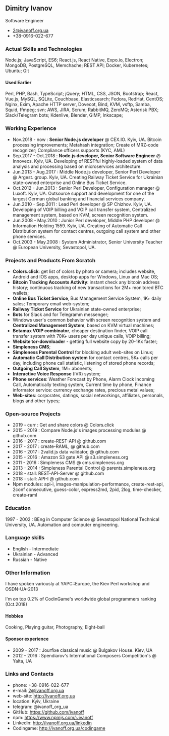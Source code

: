 ## Dimitry Ivanov

Software Engineer

- 2@ivanoff.org.ua
- +38-0916-022-677

### Actual Skills and Technologies
Node.js; JavaScript, ES6; React.js, React Native, Expo.io, Electron; MongoDB, PostgreSQL, Memchache; REST API; Docker, Kubernetes; Ubuntu; Git

#### Used Earlier
Perl, PHP, Bash, TypeScript; jQuery; HTML, CSS, JSON, Bootstrap; React, Vue.js, MySQL, SQLite, Couchbase, Elasticsearch; Fedora, RedHat, CentOS; Nginx, Exim, Apache HTTP server, Dovecot, Bind, KVM, vsftp, Samba, Squid, ffmpeg; svn; AWS, JIRA, Scrum; RabbitMQ, ZeroMQ; Asterisk PBX; Slack/Telegram bots; Kdenlive, Blender, GIMP, Inkscape;

### Working Experience
- Nov.2018 - now : **Senior Node.js developer** @ CEX.IO. Kyiv, UA. Bitcoin processing improvements; Metahash integration; Create of MRZ-code recognizer; Compliance officers supports (KYC, AML)
- Sep.2017 - Oct.2018 : **Node.js developer, Senior Software Engineer** @ Innovecs. Kyiv, UA. Developing of RESTful highly-loaded system of data analysis and processing based on microservices architecture.
- Jun.2013 - Aug.2017 : Middle Node.js developer, Senior Perl Developer @ Argest. group. Kyiv, UA. Creating Railway Ticket Service for Ukrainian state-owned enterprise and Online Bus Ticket Service.
- Oct.2012 - Jun.2013 : Senior Perl Developer, Configuration manager @ Luxoft. Kyiv, UA. Outsource support and development for one of the largest German global banking and financial services company.
- Jun.2010 - Sep.2011 : Lead Perl developer @ SP Chizhov. Kyiv, UA. Developing of VOIP billing and VOIP call transfer system, Centralized management system, based on KVM, screen recognition system.
- Jun.2008 - May.2010 : Junior Perl developer, Middle PHP developer @ Information Holding 1559. Kyiv, UA. Creating of Automatic Call Distribution system for contact centres, outgoing call system and other phone services.
- Oct.2003 - May.2008 : System Administrator, Senior University Teacher @ European University, Sevastopol, UA.

### Projects and Products From Scratch
- **Colors.click**: get list of colors by photo or camera; includes website, Android and IOS apps, desktop apps for Windows, Linux and Mac OS;
- **Bitcoin Tracking Accounts Activity**: instant check any bitcoin address history; continuous tracking of new transactions for 2M+ monitored BTC wallets;
- **Online Bus Ticket Service**, Bus Management Service System, 1K+ daily sales; Temporary email web-system;
- **Railway Ticket Service** for Ukrainian state-owned enterprise;
- **Bots** for Slack and for Telegramm messenger;
- Windows user's common behavior with screen recognition system and **Centralized Management System**, based on KVM virtual machines;
- **Betamax VOIP combinator**, cheaper destination finder, VOIP call transfer system with 70K+ users per day unique calls, VOIP billing;
- **Website tor-downloader** - getting full website copy by 20-1Kx faster;
- **Simpleness CMS**;
- **Simpleness Parental Control** for blocking adult web-sites on Linux;
- **Automatic Call Distribution system** for contact centres, 5K+ calls per day, including phone call statistic, listening of stored phone records;
- **Outgoing Call System**, 1M+ abonents;
- **Interactive Voice Response** (IVR) system;
- **Phone services**: Weather Forecast by Phone, Alarm Clock Incoming Call, Automatically texting system, Current time by phone, Finance informator service: currency exchange rates, precious metal values;
- **Web-sites**: corporates, datings, social networkings, affiliates, personals, blogs and other types;

### Open-source Projects
- 2019 - curr : Get and share colors @ Colors.click
- 2015 - 2019 : Compare Node.js's images processing modules @ github.com
- 2016 - 2017 : create-REST-API @ github.com
- 2017 - 2017 : create-RAML, @ github.com
- 2016 - 2017 : 2valid.js data validator, @ github.com
- 2015 - 2016 : Amazon S3 gate API @ s3.simpleness.org
- 2011 - 2016 : Simpleness CMS @ cms.simpleness.org
- 2013 - 2014 : Simpleness Parental Control @ parents.simpleness.org
- 2018 - stall: REST-API-Server @ github.com
- 2018 - stall: API-I @ github.com
- Npm modules: api-i, images-manipulation-performance, create-rest-api, 2conf consecutive, guess-color, express2md, 2pid, 2log, time-checker, create-raml

### Education
1997 - 2002 : BEng in Computer Science @ Sevastopol National Technical University, UA. Automation and computer engineering.

### Language skills
- English - Intermediate
- Ukrainian - Advanced
- Russian - Native

### Other Information

I have spoken variously at YAPC::Europe, the Kiev Perl workshop and OSDN-UA-2013

I'm on top 0.2% of CodinGame's worldwide global programmers ranking (Oct.2018)

#### Hobbies
Cooking, Playing guitar, Photography, Eight-ball

#### Sponsor experience
- 2009 - 2017 : Jourfixe classical music @ Bulgakov House. Kiev, UA
- 2012 - 2016 : Spendiarov's International Composers Competition's @ Yalta, UA

### Links and Contacts

- phone: +38-0916-022-677
- e-mail: 2@ivanoff.org.ua
- web-site: http://ivanoff.org.ua
- location: Kyiv, Ukraine
- telegram: @ivanoff_org_ua
- GitHub: https://github.com/ivanoff
- npm: https://www.npmjs.com/~ivanoff
- Linkedin: http://ivanoff.org.ua/linkedin
- Codingame: http://ivanoff.org.ua/codingame
